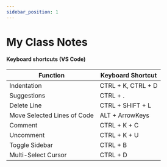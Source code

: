 ```yaml
---
sidebar_position: 1
---
```


# My Class Notes

#### Keyboard shortcuts (VS Code)

| Function | Keyboard Shortcut |
| ---------|---------|
| Indentation | CTRL + K, CTRL + D |
| Suggestions | CTRL + .|
| Delete Line | CTRL + SHIFT + L |
| Move Selected Lines of Code | ALT + ArrowKeys |
| Comment | CTRL + K + C |
| Uncomment | CTRL + K + U |
| Toggle Sidebar | CTRL + B |
| Multi-Select Cursor | CTRL + D |

